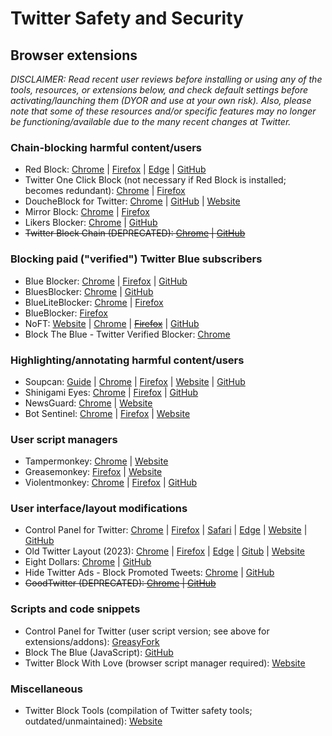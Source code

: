 # Twitter Safety and Security

## Browser extensions
_DISCLAIMER: Read recent user reviews before installing or using any of the tools, resources, or extensions below, and check default settings before activating/launching them (DYOR and use at your own risk). Also, please note that some of these resources and/or specific features may no longer be functioning/available due to the many recent changes at Twitter._
### Chain-blocking harmful content/users
* Red Block: [Chrome](https://chrome.google.com/webstore/detail/red-block/knjpopecjigkkaddmoahjcfpbgedkibf) | [Firefox](https://addons.mozilla.org/en-US/firefox/addon/red-block/) | [Edge](https://microsoftedge.microsoft.com/addons/detail/red-block/pfafjkemefoedhcdlhbniejjealpglbj) | [GitHub](https://github.com/gaeulbyul/RedBlock)
* Twitter One Click Block (not necessary if Red Block is installed; becomes redundant): [Chrome](https://chrome.google.com/webstore/detail/twitter-one-click-block/cpkbcemgamhinbingpodkfnpnofkloae) | [Firefox](https://addons.mozilla.org/en-CA/firefox/addon/twitter-oneclick-block/)
* DoucheBlock for Twitter: [Chrome](https://chrome.google.com/webstore/detail/doucheblock-for-twitter/eeledoologbepiegnccedjigjkblhmhi) | [GitHub](https://github.com/MobileFirstLLC/doucheblock) | [Website](https://oss.mobilefirst.me)
* Mirror Block: [Chrome](https://chrome.google.com/webstore/detail/mirror-block/hbpjabpglddifkpjeiggalbnpjmhkkac) | [Firefox](https://addons.mozilla.org/en-CA/firefox/addon/mirror-block/)
* Likers Blocker: [Chrome](https://chrome.google.com/webstore/detail/likers-blocker/melnbpmfhaejmcpfflfjmchondkpmkcj) | [GitHub](https://github.com/dmstern/likers-blocker)
* ~~Twitter Block Chain (DEPRECATED): [Chrome](https://chrome.google.com/webstore/detail/twitter-block-chain/dkkfampndkdnjffkleokegfnibnnjfah) | [GitHub](https://github.com/satsukitv/twitter-block-chain)~~
### Blocking paid ("verified") Twitter Blue subscribers
* Blue Blocker: [Chrome](https://chrome.google.com/webstore/detail/blue-blocker/jgpjphkbfjhlbajmmcoknjjppoamhpmm) | [Firefox](https://addons.mozilla.org/en-CA/firefox/addon/blue-blocker/) | [GitHub](https://github.com/kheina-com/Blue-Blocker)
* BluesBlocker: [Chrome](https://chrome.google.com/webstore/detail/bluesblocker/dbcfmkldigmecjpjeojbcfbjidmcngfe) | [GitHub](https://github.com/tinoesroho/bluesblocker)
* BlueLiteBlocker: [Chrome](https://chrome.google.com/webstore/detail/blueliteblocker/gimbefnamedicgajjballjjhanhnpjce) | [Firefox](https://addons.mozilla.org/en-CA/firefox/addon/blueliteblocker/)
* BlueBlocker: [Firefox](https://addons.mozilla.org/en-CA/firefox/addon/blueblocker/)
* NoFT: [Website](https://noft.gg) | [Chrome](https://chrome.google.com/webstore/detail/noft/ignbemmolegaffpapcfpbadjnijbalfl) | ~~[Firefox](https://addons.mozilla.org/en-US/firefox/addon/noft/)~~ | [GitHub](https://github.com/ottomated/noft)
* Block The Blue - Twitter Verified Blocker: [Chrome](https://chrome.google.com/webstore/detail/block-the-blue-twitter-ve/ppoilcngmmnmdhgnejcnpohiabajclgn)
### Highlighting/annotating harmful content/users
* Soupcan: [Guide](https://bethylamine.github.io/library/browser-extension/) | [Chrome](https://chrome.google.com/webstore/detail/soupcan/hcneafegcikghlbibfmlgadahjfckonj) | [Firefox](https://addons.mozilla.org/en-US/firefox/addon/soupcan/) | [Website](https://beth.lgbt) | [GitHub](https://bethylamine.github.io)
* Shinigami Eyes: [Chrome](https://chrome.google.com/webstore/detail/shinigami-eyes/ijcpiojgefnkmcadacmacogglhjdjphj) | [Firefox](https://addons.mozilla.org/en-CA/firefox/addon/shinigami-eyes/) | [GitHub](https://github.com/shinigami-eyes/shinigami-eyes)
* NewsGuard: [Chrome](https://chrome.google.com/webstore/detail/newsguard/hcgajcpgaalgpeholhdooeddllhedegi) | [Website](https://www.newsguardtech.com)
* Bot Sentinel: [Chrome](https://chrome.google.com/webstore/detail/bot-sentinel/eadmnplpcakhnmjbaioeholpakbknhgc) | [Firefox](https://addons.mozilla.org/en-US/firefox/addon/bot-sentinel/) | [Website](https://botsentinel.com)
### User script managers
* Tampermonkey: [Chrome](https://chrome.google.com/webstore/detail/tampermonkey/dhdgffkkebhmkfjojejmpbldmpobfkfo) | [Website](https://www.tampermonkey.net)
* Greasemonkey: [Firefox](https://addons.mozilla.org/en-US/firefox/addon/greasemonkey/) | [Website](https://wiki.greasespot.net)
* Violentmonkey: [Chrome](https://chrome.google.com/webstore/detail/violentmonkey/jinjaccalgkegednnccohejagnlnfdag) | [Firefox](https://addons.mozilla.org/en-US/firefox/addon/violentmonkey/) | [GitHub](https://violentmonkey.github.io)
### User interface/layout modifications
* Control Panel for Twitter: [Chrome](https://chrome.google.com/webstore/detail/control-panel-for-twitter/kpmjjdhbcfebfjgdnpjagcndoelnidfj) | [Firefox](https://addons.mozilla.org/firefox/addon/control-panel-for-twitter/) | [Safari](https://apps.apple.com/us/app/control-panel-for-twitter/id1668516167) | [Edge](https://microsoftedge.microsoft.com/addons/detail/control-panel-for-twitter/foccddlibbeccjiobcnakipdpkjiijjp) | [Website](https://jbscript.dev/control-panel-for-twitter) | [GitHub](https://github.com/insin/control-panel-for-twitter)
* Old Twitter Layout (2023): [Chrome](https://chrome.google.com/webstore/detail/old-twitter-layout-2023/jgejdcdoeeabklepnkdbglgccjpdgpmf) | [Firefox](https://addons.mozilla.org/en-US/firefox/addon/old-twitter-layout-2022/) | [Edge](https://microsoftedge.microsoft.com/addons/detail/old-twitter-layout-2023/hdkjgmbkdljifoabcjaopefegogcinal) | [Gitub](https://github.com/dimdenGD/OldTwitter/) | [Website](https://dimden.dev)
* Eight Dollars: [Chrome](https://chrome.google.com/webstore/detail/eight-dollars/fjbponfbognnefnmbffcfllkibbbobki) | [GitHub](https://github.com/wseagar/eight-dollars)
* Hide Twitter Ads - Block Promoted Tweets: [Chrome](https://chrome.google.com/webstore/detail/hide-twitter-ads-block-pr/bapmhjebfdbdpjjfafnkfidijkjlkakf) | [GitHub](https://github.com/ryanckulp/twitter_ad_blocker)
* ~~GoodTwitter (DEPRECATED): [Chrome](https://chrome.google.com/webstore/detail/goodtwitter/jbanhionoclikdjnjlcmefiofgjimgca) | [GitHub](https://github.com/ZusorCode/GoodTwitterChrome)~~
### Scripts and code snippets
* Control Panel for Twitter (user script version; see above for extensions/addons): [GreasyFork](https://greasyfork.org/en/scripts/387773-control-panel-for-twitter)
* Block The Blue (JavaScript): [GitHub](https://gist.github.com/adalinesimonian/b52a753c9fd6c176598745df01ba12dc)
* Twitter Block With Love (browser script manager required): [Website](https://greasyfork.org/en/scripts/398540-twitter-block-with-love)
### Miscellaneous
* Twitter Block Tools (compilation of Twitter safety tools; outdated/unmaintained): [Website](https://twtblocktools.carrd.co)
